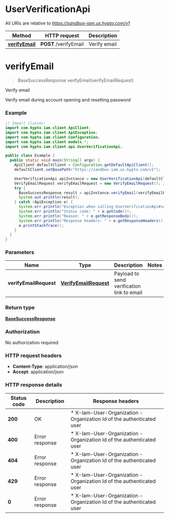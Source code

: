 # UserVerificationApi

All URIs are relative to *https://sandbox-iam.us.hypto.com/v1*

Method | HTTP request | Description
------------- | ------------- | -------------
[**verifyEmail**](UserVerificationApi.md#verifyEmail) | **POST** /verifyEmail | Verify email


<a name="verifyEmail"></a>
# **verifyEmail**
> BaseSuccessResponse verifyEmail(verifyEmailRequest)

Verify email

Verify email during account opening and resetting password

### Example
```java
// Import classes:
import com.hypto.iam.client.ApiClient;
import com.hypto.iam.client.ApiException;
import com.hypto.iam.client.Configuration;
import com.hypto.iam.client.models.*;
import com.hypto.iam.client.api.UserVerificationApi;

public class Example {
  public static void main(String[] args) {
    ApiClient defaultClient = Configuration.getDefaultApiClient();
    defaultClient.setBasePath("https://sandbox-iam.us.hypto.com/v1");

    UserVerificationApi apiInstance = new UserVerificationApi(defaultClient);
    VerifyEmailRequest verifyEmailRequest = new VerifyEmailRequest(); // VerifyEmailRequest | Payload to send verification link to email
    try {
      BaseSuccessResponse result = apiInstance.verifyEmail(verifyEmailRequest);
      System.out.println(result);
    } catch (ApiException e) {
      System.err.println("Exception when calling UserVerificationApi#verifyEmail");
      System.err.println("Status code: " + e.getCode());
      System.err.println("Reason: " + e.getResponseBody());
      System.err.println("Response headers: " + e.getResponseHeaders());
      e.printStackTrace();
    }
  }
}
```

### Parameters

Name | Type | Description  | Notes
------------- | ------------- | ------------- | -------------
 **verifyEmailRequest** | [**VerifyEmailRequest**](VerifyEmailRequest.md)| Payload to send verification link to email |

### Return type

[**BaseSuccessResponse**](BaseSuccessResponse.md)

### Authorization

No authorization required

### HTTP request headers

 - **Content-Type**: application/json
 - **Accept**: application/json

### HTTP response details
| Status code | Description | Response headers |
|-------------|-------------|------------------|
**200** | OK |  * X-Iam-User-Organization - Organization Id of the authenticated user <br>  |
**400** | Error response |  * X-Iam-User-Organization - Organization Id of the authenticated user <br>  |
**404** | Error response |  * X-Iam-User-Organization - Organization Id of the authenticated user <br>  |
**429** | Error response |  * X-Iam-User-Organization - Organization Id of the authenticated user <br>  |
**0** | Error response |  * X-Iam-User-Organization - Organization Id of the authenticated user <br>  |


